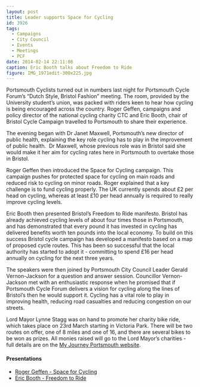 ```yaml
---
layout: post
title: Leader supports Space for Cycling
id: 3926
tags:
  - Campaigns
  - City Council
  - Events
  - Meetings
  - PCF
date: 2014-02-14 22:11:08
caption: Eric Booth talks about Freedom to Ride
figure: IMG_1971edit-300x225.jpg
---
```



Portsmouth Cyclists turned out in numbers last night for Portsmouth Cycle Forum’s “Dutch Style, Bristol Fashion” meeting. The room, provided by the University student’s union, was packed with riders keen to hear how cycling is being encouraged across the country. Roger Geffen, campaigns and policy director of the national cycling charity CTC and Eric Booth, chair of Bristol Cycle Campaign travelled to Portsmouth to share their experience.

The evening began with Dr Janet Maxwell, Portsmouth’s new director of public health, explaining the key role cycling has to play in the improvement of public health.  Dr Maxwell, whose previous role was in Bristol said she would make it her aim for cycling rates here in Portsmouth to overtake those in Bristol.

Roger Geffen then introduced the Space for Cycling campaign. This campaign pushes for protected space for cycling on main roads and reduced risk to cycling on minor roads. Roger explained that a key challenge is to fund cycling properly. The UK currently spends about £2 per head on cycling, whereas at least £10 per head annually is required to really improve cycling levels.

Eric Booth then presented Bristol’s Freedom to Ride manifesto. Bristol has already achieved cycling levels of about four times those in Portsmouth, and has demonstrated that every pound it has invested in cycling has delivered benefits worth ten pounds into the local economy. To build on this success Bristol cycle campaign has developed a manifesto based on a map of proposed cycle routes. This has been so successful that the local authority has started to adopt it - committing to spend £16 per head annually on cycling for the next three years.

The speakers were then joined by Portsmouth City Council Leader Gerald Vernon-Jackson for a question and answer session. Councillor Vernon-Jackson met with an enthusiastic response when he promised that if Portsmouth Cycle Forum delivers a vision for cycling along the lines of Bristol’s then he would support it. Cycling has a vital role to play in improving health, reducing road casualties and reducing congestion on our streets.

Lord Mayor Lynne Stagg was on hand to promote her charity bike ride, which takes place on 23rd March starting in Victoria Park. There will be two routes on offer, one of 8 miles and one of 16, and there are several bikes to be won as prizes. All monies raised will go to the Lord Mayor’s charities - full details are on the [My Journey Portsmouth website](http://www.myjourneyportsmouth.com/lordmayorsbikeride "Lord Mayor").

#### Presentations

*   [Roger Geffen - Space for Cycling](/assets/docs/1402_Portsmouth-Cycle-Forum_Space-for-cycling_pres.pdf)
*   [Eric Booth - Freedom to Ride](/assets/docs/Presentation-to-Portsmouth-Bike-Forum-Feb-2014.pdf)
